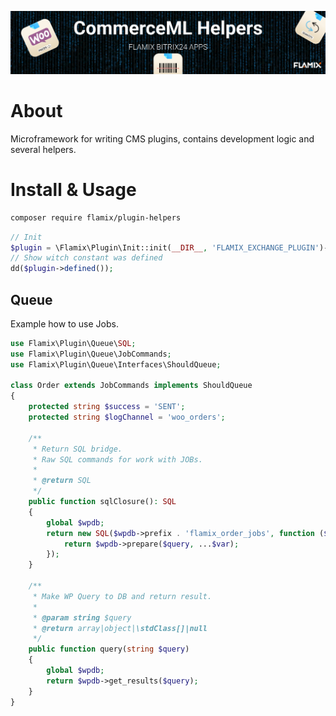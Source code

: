 ![Screenshot](img/plugin_helpers.jpg)

# About

Microframework for writing CMS plugins, contains development logic and several helpers.

# Install & Usage

```bash
composer require flamix/plugin-helpers
```

```php
// Init
$plugin = \Flamix\Plugin\Init::init(__DIR__, 'FLAMIX_EXCHANGE_PLUGIN')->setLogsPath(WP_CONTENT_DIR . '/upload/flamix/');
// Show witch constant was defined
dd($plugin->defined());
```


## Queue

Example how to use Jobs.

```php
use Flamix\Plugin\Queue\SQL;
use Flamix\Plugin\Queue\JobCommands;
use Flamix\Plugin\Queue\Interfaces\ShouldQueue;

class Order extends JobCommands implements ShouldQueue
{
    protected string $success = 'SENT';
    protected string $logChannel = 'woo_orders';

    /**
     * Return SQL bridge.
     * Raw SQL commands for work with JOBs.
     *
     * @return SQL
     */
    public function sqlClosure(): SQL
    {
        global $wpdb;
        return new SQL($wpdb->prefix . 'flamix_order_jobs', function ($query, ...$var) use ($wpdb) {
            return $wpdb->prepare($query, ...$var);
        });
    }

    /**
     * Make WP Query to DB and return result.
     *
     * @param string $query
     * @return array|object|\stdClass[]|null
     */
    public function query(string $query)
    {
        global $wpdb;
        return $wpdb->get_results($query);
    }
}
```